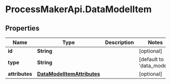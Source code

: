 # ProcessMakerApi.DataModelItem

## Properties
Name | Type | Description | Notes
------------ | ------------- | ------------- | -------------
**id** | **String** |  | [optional] 
**type** | **String** |  | [default to &#39;data_model&#39;]
**attributes** | [**DataModelItemAttributes**](DataModelItemAttributes.md) |  | [optional] 


